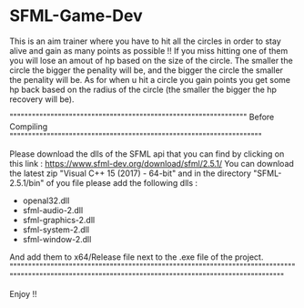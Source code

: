 # SFML-Game-Dev

This is an aim trainer where you have to hit all the circles in order to stay alive and gain as many points as possible !!
If you miss hitting one of them you will lose an amout of hp based on the size of the circle. The smaller the circle the bigger the penality will be,
and the bigger the circle the smaller the penality will be. 
As for when u hit a circle you gain points you get some hp back based on the radius of the circle (the smaller the bigger the hp recovery will be).

"""""""""""""""""""""""""""""""""""""""""""""""""""""""""""""""" Before Compiling """"""""""""""""""""""""""""""""""""""""""""""""""""""""""""""""""""

Please download the dlls of the SFML api that you can find by clicking on this link : 
https://www.sfml-dev.org/download/sfml/2.5.1/
You can download the latest zip "Visual C++ 15 (2017) - 64-bit" and in the directory "SFML-2.5.1/bin" of you file please add the following dlls : 
  - openal32.dll
  - sfml-audio-2.dll
  - sfml-graphics-2.dll
  - sfml-system-2.dll
  - sfml-window-2.dll

And add them to x64/Release file next to the .exe file of the project.
"""""""""""""""""""""""""""""""""""""""""""""""""""""""""""""""""""""""""""""""""""""""""""""""""""""""""""""""""""""""""""""""""""""""""""""""""""""""

Enjoy !! 
